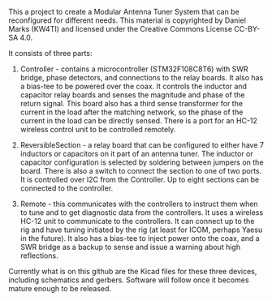 This a project to create a Modular Antenna Tuner System that can be reconfigured for
different needs.  This material is copyrighted by Daniel Marks (KW4TI) and licensed under
the Creative Commons License CC-BY-SA 4.0.

It consists of three parts: 

1.  Controller - contains a microcontroller (STM32F108C8T6) with SWR bridge, phase
detectors, and connections to the relay boards.  It also has a bias-tee to be powered
over the coax.  It controls the inductor and capacitor relay boards and senses the
magnitude and phase of the return signal.  This board also has a third sense transformer
for the current in the load after the matching network, so the phase of the current
in the load can be directly sensed.  There is a port for an HC-12 wireless control
unit to be controlled remotely.

2.  ReversibleSection - a relay board that can be configured to either have 7 inductors
or capacitors on it part of an antenna tuner.  The inductor or capacitor configuration
is selected by soldering between jumpers on the board.  There is also a switch to connect the
section to one of two ports.  It is controlled over I2C from the Controller.  Up to
eight sections can be connected to the controller.

3.  Remote - this communicates with the controllers to instruct them when to tune and
to get diagnostic data from the controllers.  It uses a wireless HC-12 unit to communicate
to the controllers.   It can connect up to the rig and have tuning initiated by the rig
(at least for ICOM, perhaps Yaesu in the future).  It also has a bias-tee to inject 
power onto the coax, and a SWR bridge as a backup to sense and issue a warning about
high reflections.

Currently what is on this github are the Kicad files for these three devices, including
schematics and gerbers.  Software will follow once it becomes mature enough to be 
released.
